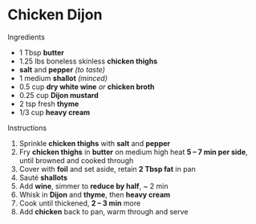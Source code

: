 # Chicken Dijon

Ingredients

- 1 Tbsp **butter**
- 1.25 lbs boneless skinless **chicken thighs**
- **salt** and **pepper** *(to taste)*
- 1 medium **shallot** *(minced)*
- 0.5 cup **dry white wine** *or* **chicken broth**
- 0.25 cup **Dijon mustard**
- 2 tsp fresh **thyme**
- 1/3 cup **heavy cream**

Instructions

1. Sprinkle **chicken thighs** with **salt** and **pepper**
1. Fry **chicken thighs** in **butter** on medium high heat **5 – 7 min per side**, until browned and cooked through
1. Cover with **foil** and set aside, retain **2 Tbsp fat** in pan
1. Sauté **shallots**
1. Add **wine**, simmer to **reduce by half**, ~ 2 min
1. Whisk in **Dijon** and **thyme**, then **heavy cream**
1. Cook until thickened, **2 – 3 min** more
1. Add **chicken** back to pan, warm through and serve
